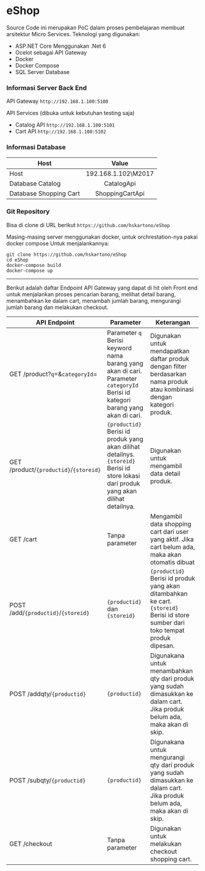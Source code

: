 # eShop
Source Code ini merupakan PoC dalam proses pembelajaran membuat arsitektur Micro Services.
Teknologi yang digunakan:
- ASP.NET Core Menggunakan .Net 6
- Ocelot sebagai API Gateway
- Docker
- Docker Compose
- SQL Server Database

### Informasi Server Back End

API Gateway
```http://192.168.1.100:5100```

API Services (dibuka untuk kebutuhan testing saja)
* Catalog API ```http://192.168.1.100:5101```
* Cart API ```http://192.168.1.100:5102```

### Informasi Database
| Host        | Value           |
| ------------- |:-------------:|
| Host | 192.168.1.102\M2017 |
| Database Catalog | CatalogApi |
| Database Shopping Cart | ShoppingCartApi |

### Git Repository
Bisa di clone di URL berikut ```https://github.com/hskartono/eShop```

Masing-masing server menggunakan docker, untuk orchrestation-nya pakai docker compose
Untuk menjalankannya:

```shell
git clone https://github.com/hskartono/eShop
cd eShop
docker-compose build
docker-compose up
```
---

Berikut adalah daftar Endpoint API Gateway yang dapat di hit oleh Front end untuk menjalankan proses pencarian barang, melihat detail barang, menambahkan ke dalam cart, menambah jumlah barang, mengurangi jumlah barang dan melakukan checkout.

| API Endpoint | Parameter | Keterangan |
|--------------|----------|-----------|
| GET /product?``` q ```=&``` categoryId ```= | Parameter ``` q ``` Berisi keyword nama barang yang akan di cari. Parameter ``` categoryId ``` Berisi id kategori barang yang akan di cari. | Digunakan untuk mendapatkan daftar produk dengan filter berdasarkan nama produk atau kombinasi dengan kategori produk. |
| GET /product/``` {productid} ```/``` {storeid} ``` | ``` {productid} ``` Berisi id produk yang akan dilihat detailnys. ``` {storeid} ``` Berisi id store lokasi dari produk yang akan dilihat detailnya. | Digunakan untuk mengambil data detail produk. |
| GET /cart | Tanpa parameter | Mengambil data shopping cart dari user yang aktif. Jika cart belum ada, maka akan otomatis dibuat |
| POST /add/``` {productid} ```/``` {storeid} ``` |  ``` {productid} ``` dan ``` {storeid} ``` | ``` {productid} ``` Berisi id produk yang akan ditambahkan ke cart. ``` {storeid} ``` Berisi id store sumber dari toko tempat produk dipesan. |
| POST /addqty/``` {productid} ``` | ``` {productid} ``` | Digunakana untuk menambahkan qty dari produk yang sudah dimasukkan ke dalam cart. Jika produk belum ada, maka akan di skip. |
| POST /subqty/``` {productid} ``` | ``` {productid} ``` | Digunakana untuk mengurangi qty dari produk yang sudah dimasukkan ke dalam cart. Jika produk belum ada, maka akan di skip. |
| GET /checkout | Tanpa parameter | Digunakan untuk melakukan checkout shopping cart. |
